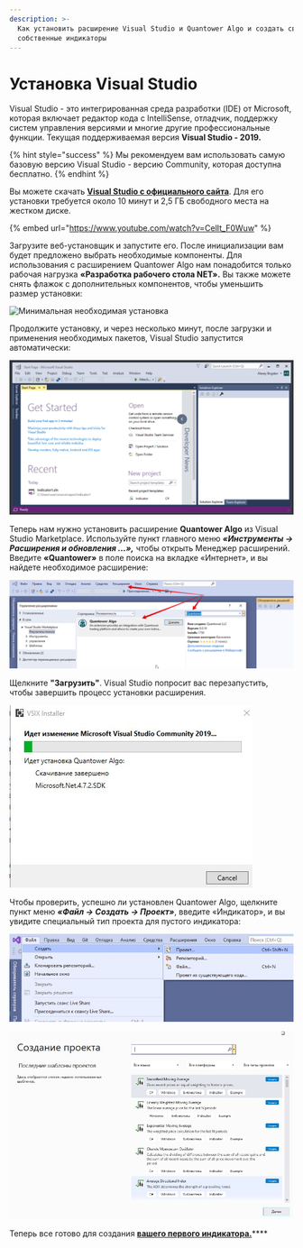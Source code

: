 ```yaml
---
description: >-
  Как установить расширение Visual Studio и Quantower Algo и создать свои
  собственные индикаторы
---
```


# Установка Visual Studio

Visual Studio - это интегрированная среда разработки (IDE) от Microsoft, которая включает редактор кода с IntelliSense, отладчик, поддержку систем управления версиями и многие другие профессиональные функции. Текущая поддерживаемая версия **Visual Studio - 2019.**

{% hint style="success" %}
Мы рекомендуем вам использовать самую базовую версию Visual Studio - версию Community, которая доступна бесплатно.
{% endhint %}

Вы можете скачать [**Visual Studio с официального сайта**](https://visualstudio.microsoft.com/ru/thank-you-downloading-visual-studio/?sku=Community\&rel=16). Для его установки требуется около 10 минут и 2,5 ГБ свободного места на жестком диске.

{% embed url="https://www.youtube.com/watch?v=CelIt_F0Wuw" %}

Загрузите веб-установщик и запустите его. После инициализации вам будет предложено выбрать необходимые компоненты. Для использования с расширением Quantower Algo нам понадобится только рабочая нагрузка **«Разработка рабочего стола NET».** Вы также можете снять флажок с дополнительных компонентов, чтобы уменьшить размер установки:

![Минимальная необходимая установка](../.gitbook/assets/screenshot\_1dd.png)

Продолжите установку, и через несколько минут, после загрузки и применения необходимых пакетов, Visual Studio запустится автоматически:

![Представление Visual Studio 2019 по умолчанию](../.gitbook/assets/default-view-of-visual-studio.png)

Теперь нам нужно установить расширение **Quantower Algo** из Visual Studio Marketplace. Используйте пункт главного меню _**«Инструменты -> Расширения и обновления ...»,**_ чтобы открыть Менеджер расширений. Введите **«Quantower»** в поле поиска на вкладке «Интернет», и вы найдете необходимое расширение:

![](../.gitbook/assets/upravlenie-rasshireniyami.png)

Щелкните **"Загрузить"**. Visual Studio попросит вас перезапустить, чтобы завершить процесс установки расширения.

![](../.gitbook/assets/idet-ustanovka-quantower.jpg)

Чтобы проверить, успешно ли установлен Quantower Algo, щелкните пункт меню _**«Файл -> Создать -> Проект»**_, введите «Индикатор», и вы увидите специальный тип проекта для пустого индикатора:

![ Файл -> Создать -> Проект](../.gitbook/assets/sozdat-proekt.jpg)

![](../.gitbook/assets/sozdat-proekt-indikator.jpg)

Теперь все готово для создания [**вашего первого индикатора.**](https://app.gitbook.com/@quantower/s/quantower-ru/\~/drafts/-MbWdSvrjFLRXlV514IW/quantower-algo/simple-indicator)****
